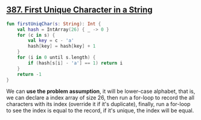 ## [387. First Unique Character in a String](https://leetcode.com/problems/first-unique-character-in-a-string/)

```kotlin
fun firstUniqChar(s: String): Int {
    val hash = IntArray(26) { _ -> 0 }
    for (c in s) {
        val key = c - 'a'
        hash[key] = hash[key] + 1
    }
    for (i in 0 until s.length) {
        if (hash[s[i] - 'a'] == 1) return i
    }
    return -1
}
```

We can **use the problem assumption**, it will be lower-case alphabet, that is, we can declare a index array of size 26, then run a for-loop to record the all characters with its index (override it if it's duplicate), finally, run a for-loop to see the index is equal to the record, if it's unique, the index will be equal.